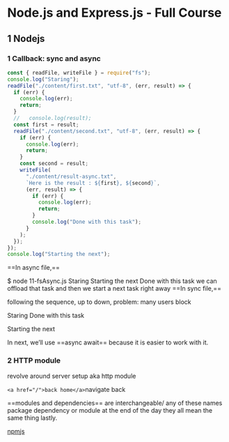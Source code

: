 # Node.js and Express.js - Full Course

## 1 Nodejs

### 1 Callback: sync and async  

```javascript
const { readFile, writeFile } = require("fs");
console.log("Staring");
readFile("./content/first.txt", "utf-8", (err, result) => {
  if (err) {
    console.log(err);
    return;
  }
  //   console.log(result);
  const first = result;
  readFile("./content/second.txt", "utf-8", (err, result) => {
    if (err) {
      console.log(err);
      return;
    }
    const second = result;
    writeFile(
      "./content/result-async.txt",
      `Here is the result : ${first}, ${second}`,
      (err, result) => {
        if (err) {
          console.log(err);
          return;
        }
        console.log("Done with this task");
      }
    );
  });
});
console.log("Starting the next");

```

==In async file,==

$ node 11-fsAsync.js 
Staring
Starting the next
Done with this task
we can offload that task and then we start a next task right away
==In sync file,==

following the sequence, up to down, problem: many users block

Staring
Done with this task

Starting the next

In next, we’ll use ==async await== because it is easier to work with it.

### 2 HTTP module

revolve around server setup aka http module

`<a href="/">back home</a>`navigate back

==modules and dependencies== are interchangeable/ any of these names package dependency or module at the end of the day they all mean the same thing lastly.

[npmjs](npmjs.com)





